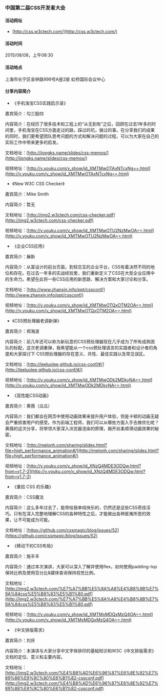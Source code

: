 ### 中国第二届CSS开发者大会

#### 活动网址

- [http://css.w3ctech.com/](http://css.w3ctech.com/)

#### 活动时间

 2015/08/08，上午08:30

#### 活动地点

上海市长宁区金钟路999号A座2层 虹桥国际会议中心

#### 分享内容简介

- 《手机淘宝CSS实践启示录》

嘉宾简介：勾三股四

内容简介：在经历了很多技术和工程上的“从无到有”之后，回顾在过去1年多的时间里，手机淘宝在CSS方面走过的路，踩过的坑，做过的事。在分享我们的成果的同时，我们更希望团队思考问题的方式和解决问题的过程，可以为大家在自己的实际工作中带来更多的启发。

文档地址：[http://jiongks.name/slides/css-memos/](http://jiongks.name/slides/css-memos/)

视频地址：[http://v.youku.com/v_show/id_XMTMwOTAxNTcxNg==.html](http://v.youku.com/v_show/id_XMTMwOTAxNTcxNg==.html)

- 《New W3C CSS Checker》

嘉宾简介：Mike Smith

内容简介：暂无

文档地址：[http://img2.w3ctech.com/css-checker.pdf](http://img2.w3ctech.com/css-checker.pdf)

视频地址：[http://v.youku.com/v_show/id_XMTMwOTU2NzMwOA==.html](http://v.youku.com/v_show/id_XMTMwOTU2NzMwOA==.html)

- 《企业CSS应用》

嘉宾简介：展新

内容简介：从富设计的前台页面，到轻交互的企业平台，CSS有着决然不同的地位和存在。在过去一年多的实战经验里，我们重新定义了CSS在大型企业应用中的生命力。希望在此将一些CSS应用的新思路、解决方案和大家讨论和分享。

文档地址：[http://www.zhanxin.info/ppt/cssconf/](http://www.zhanxin.info/ppt/cssconf/)

视频地址：[http://v.youku.com/v_show/id_XMTMwOTQxOTM2OA==.html](http://v.youku.com/v_show/id_XMTMwOTQxOTM2OA==.html)

- 《CSS预处理器老调新弹》

嘉宾简介：郑海波

内容简介：前几年还可以称为新玩意的CSS预处理器现在几乎成为了所有成熟团队的标配，这次老调重弹，我希望能从一个css预处理语言的实践者和设计者的角度和大家探讨下 CSS预处理器的存在意义、共性、最佳实践以及常见误区。

文档地址：[http://leeluolee.github.io/css-conf/#/](http://leeluolee.github.io/css-conf/#/)

视频地址：[http://v.youku.com/v_show/id_XMTMwODk2MDkyNA==.html](http://v.youku.com/v_show/id_XMTMwODk2MDkyNA==.html)


- 《高性能CSS动画》

嘉宾简介：黄薇（瓜瓜）

内容简介：我们都会在网页中使用动画效果来提升用户体验，但是卡顿的动画无疑会严重损害用户的感受。作为前端工程师，我们可以从哪些方面入手去做优化呢？黄薇的这次分享，将带领大家深入浏览器渲染的原理，揭开丝柔顺滑动画效果的秘密。

文档地址：[http://melonh.com/sharing/slides.html?file=high_performance_animation#/](http://melonh.com/sharing/slides.html?file=high_performance_animation#/)

视频地址：[http://v.youku.com/v_show/id_XNzQ4MDE3ODQw.html?from=y1.7-2](http://v.youku.com/v_show/id_XNzQ4MDE3ODQw.html?from=y1.7-2)

- 《重拾 CSS 的乐趣》

嘉宾简介：CSS魔法

内容简介：这么多年过去了，能带给我单纯快乐的，仍然还是这些CSS奇技淫巧。只有在深入完整地理解CSS的各种特性之后，才能做出各种匪夷所思的效果，让不可能成为可能。

文档地址：[https://github.com/cssmagic/blog/issues/52](https://github.com/cssmagic/blog/issues/52)

- 《移动下的CSS布局》

嘉宾简介：施丰丰

内容简介：通过本次演讲，大家可以深入了解并使用flex，如何使用padding-top保持比例及使用百分比&媒体查询保持视觉比例。

文档地址：[http://img2.w3ctech.com/%E7%A7%BB%E5%8A%A8%E4%B8%8B%E7%9A%84css%E5%B8%83%E5%B1%80.pdf](http://img2.w3ctech.com/%E7%A7%BB%E5%8A%A8%E4%B8%8B%E7%9A%84css%E5%B8%83%E5%B1%80.pdf)

视频地址：[http://v.youku.com/v_show/id_XMTMxMDQxMzQ4OA==.html](http://v.youku.com/v_show/id_XMTMxMDQxMzQ4OA==.html)

- 《中文排版需求》

嘉宾简介：刘庆

内容简介：本演讲与大家分享中文字体排印的基础知识和W3C《中文排版需求》文档的定位、意义和主要内容。

文档地址：[http://img2.w3ctech.com/%E4%B8%AD%E6%96%87%E6%8E%92%E7%89%88%E9%9C%80%E6%B1%82-cssconf.pdf](http://img2.w3ctech.com/%E4%B8%AD%E6%96%87%E6%8E%92%E7%89%88%E9%9C%80%E6%B1%82-cssconf.pdf)
